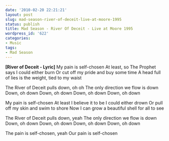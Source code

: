 ```yaml
---
date: '2010-02-20 22:21:21'
layout: post
slug: mad-season-river-of-deceit-live-at-moore-1995
status: publish
title: Mad Season - River Of Deceit - Live at Moore 1995
wordpress_id: '622'
categories:
- Music
tags:
- Mad Season
---
```



**[River of Deceit - Lyric]**
My pain is self-chosen
At least, so The Prophet says
I could either burn
Or cut off my pride and buy some time
A head full of lies is the weight, tied to my waist

The River of Deceit pulls down, oh oh
The only direction we flow is down
Down, oh down
Down, oh down
Down, oh down
Down, oh down

My pain is self-chosen
At least I believe it to be
I could either drown
Or pull off my skin and swim to shore
Now I can grow a beautiful shell for all to see

The River of Deceit pulls down, yeah
The only direction we flow is down
Down, oh down
Down, oh down
Down, oh down
Down, oh down

The pain is self-chosen, yeah
Our pain is self-chosen
